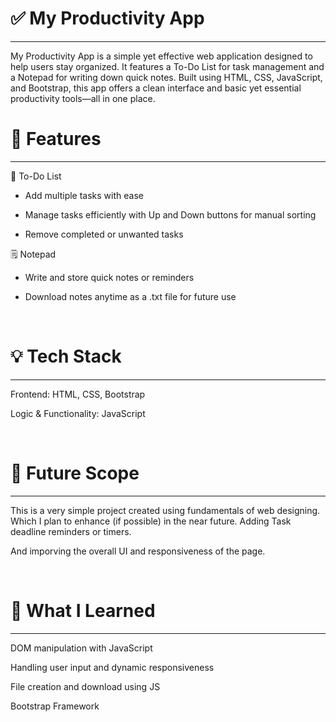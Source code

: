 # ✅ My Productivity App
<hr>
My Productivity App is a simple yet effective web application designed to help users stay organized. It features a To-Do List for task management and a Notepad for writing down quick notes. Built using HTML, CSS, JavaScript, and Bootstrap, this app offers a clean interface and basic yet essential productivity tools—all in one place.

<br>

# 🧩 Features
<hr>

📝 To-Do List
- Add multiple tasks with ease

- Manage tasks efficiently with Up and Down buttons for manual sorting

- Remove completed or unwanted tasks

🗒️ Notepad
- Write and store quick notes or reminders

- Download notes anytime as a .txt file for future use

<br>

# 💡 Tech Stack
<hr>
Frontend: HTML, CSS, Bootstrap

Logic & Functionality: JavaScript

<br>

# 📌 Future Scope 
<hr>
This is a very simple project created using fundamentals of web designing. Which I plan to enhance (if possible) in the near future. Adding Task deadline reminders or timers. 

And imporving the overall UI and responsiveness of the page.  

<br>

# 🧠 What I Learned
<hr>
DOM manipulation with JavaScript

Handling user input and dynamic responsiveness

File creation and download using JS

Bootstrap Framework